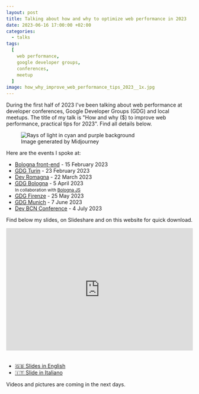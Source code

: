 ```yaml
---
layout: post
title: Talking about how and why to optimize web performance in 2023
date: 2023-06-16 17:00:00 +02:00
categories:
  - talks
tags:
  [
    web performance,
    google developer groups,
    conferences,
    meetup
  ]
image: how_why_improve_web_performance_tips_2023__1x.jpg
---
```


During the first half of 2023 I've been talking about web performance at developer conferences, Google Developer Groups (GDG) and local meetups. The title of my talk is "How and why ($) to improve web performance, practical tips for 2023". Find all details below.

<figure>
  <img 
    alt="Rays of light in cyan and purple background" 
    src="/assets/post-images/how_why_improve_web_performance_tips_2023__1x.jpg" 
    srcset="/assets/post-images/how_why_improve_web_performance_tips_2023__1x.webp 1x, /assets/post-images/how_why_improve_web_performance_tips_2023__2x.webp 2x"
    class="post-image--2023"
    loading="eager"
    width="600"
    height="346">
  <figcaption>Image generated by Midjourney</figcaption>
</figure>

Here are the events I spoke at:

- [Bologna front-end](https://www.meetup.com/it-IT/bologna-front-end/events/291336433/) - 15 February 2023
- <a href="https://gdg.community.dev/events/details/google-gdg-torino-presents-web-talks-from-design-to-performance/"><abbr title="Google Developer Group">GDG</abbr> Turin</a> - 23 February 2023
- [Dev Romagna](https://www.meetup.com/it-IT/devromagna/events/291862771/) - 22 March 2023
- <a href="https://gdg.community.dev/events/details/google-gdg-bologna-presents-come-e-perche-migliorare-le-prestazioni-web-consigli-pratici-per-il-2023/"><abbr title="Google Developer Group">GDG</abbr> Bologna</a> - 5 April 2023<br><small>In collaboration with <a href="https://www.meetup.com/it-IT/bologna-js-meetup/events/292424299/">Bologna JS</a></small>
- <a href="https://gdg.community.dev/events/details/google-gdg-firenze-presents-come-e-perche-migliorare-le-prestazioni-web/"><abbr title="Google Developer Group">GDG</abbr> Firenze</a> - 25 May 2023
- <a href="https://gdg.community.dev/events/details/google-gdg-munich-presents-web-performance-meetup/"><abbr title="Google Developer Group">GDG</abbr> Munich</a> - 7 June 2023
- [Dev BCN Conference](https://www.devbcn.com/talk/457013) - 4 July 2023

Find below my slides, on Slideshare and on this website for quick download.

<iframe src="https://www.slideshare.net/slideshow/embed_code/key/2OV3Hys8ze5i4D?hostedIn=slideshare&page=upload" frameborder="0" marginwidth="0" marginheight="0" scrolling="no" allow="fullscreen" style="width: 100%; aspect-ratio:16 / 10.5; margin-bottom:1rem"></iframe>

- [🇬🇧 Slides in English](/assets/pdf/how-why-improve-web-performance-practical-tips-2023.pdf)
- [🇮🇹 Slide in Italiano](/assets/pdf/come-perche-migliorare-prestazioni-web-consigli-pratici-2023.pdf)

Videos and pictures are coming in the next days.